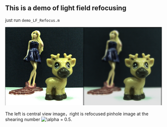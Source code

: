 
## This is a demo of light field refocusing

just run `demo_LF_Refocus.m`

![](concatImg.png)

The left is central view image，right is refocused pinhole image at the shearing number <img src="https://latex.codecogs.com/gif.latex?\alpha&space;=&space;0.5" title="\alpha = 0.5" /></a>.
